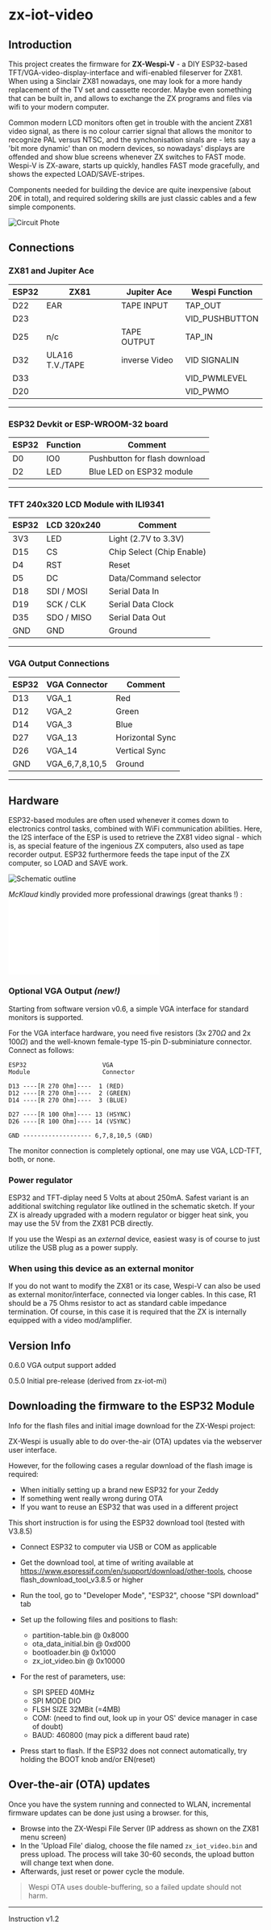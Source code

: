 # zx-iot-video

## Introduction

This project creates the firmware for **ZX-Wespi-V** - a DIY ESP32-based TFT/VGA-video-display-interface and wifi-enabled fileserver for ZX81.
When using a Sinclair ZX81 nowadays, one may look for a more handy replacement of the TV set and cassette recorder.
Maybe even something that can be built in, and allows to exchange the ZX programs and files via wifi to your modern computer.

Common modern LCD monitors often get in trouble with the ancient ZX81 video signal, as there is no colour carrier signal that allows the monitor to recognize PAL versus NTSC, and the synchonisation sinals are - lets say a 'bit more dynamic' than on modern devices, so nowadays' displays are offended and show blue screens whenever ZX switches to FAST mode. Wespi-V is ZX-aware, starts up quickly, handles FAST mode gracefully, and shows the expected LOAD/SAVE-stripes.

Components needed for building the device are quite inexpensive (about 20€ in total), and required soldering skills are just classic cables and a few simple components.

![Circuit Phote](doc/Wespi-V-ZX81.jpg "TFT Display for ZX81 driven by ESP32")

## Connections

### ZX81 and Jupiter Ace

| ESP32 | ZX81            | Jupiter Ace   | Wespi Function |
| ----- | --------------- | ------------- | -------------- |
| D22   | EAR             | TAPE INPUT    | TAP_OUT        |
| D23   |                 |               | VID_PUSHBUTTON |
| D25   | n/c             | TAPE OUTPUT   | TAP_IN         |
| D32   | ULA16 T.V./TAPE | inverse Video | VID SIGNALIN   |
| D33   |                 |               | VID_PWMLEVEL   |
| D20   |                 |               | VID_PWMO       |

---

### ESP32 Devkit or ESP-WROOM-32 board

| ESP32 | Function | Comment                       |
| ----- | -------- | ----------------------------- |
| D0    | IO0      | Pushbutton for flash download |
| D2    | LED      | Blue LED on ESP32 module      |

---

### TFT 240x320 LCD Module with ILI9341

| ESP32 | LCD 320x240 | Comment                   |
| ----- | ----------- | ------------------------- |
| 3V3   | LED         | Light (2.7V to 3.3V)      |
| D15   | CS          | Chip Select (Chip Enable) |
| D4    | RST         | Reset                     |
| D5    | DC          | Data/Command selector     |
| D18   | SDI / MOSI  | Serial Data In            |
| D19   | SCK / CLK   | Serial Data Clock         |
| D35   | SDO / MISO  | Serial Data Out           |
| GND   | GND         | Ground                    |

---

### VGA Output Connections

| ESP32 | VGA Connector  | Comment         |
| ----- | -------------- | --------------- |
| D13   | VGA_1          | Red             |
| D12   | VGA_2          | Green           |
| D14   | VGA_3          | Blue            |
| D27   | VGA_13         | Horizontal Sync |
| D26   | VGA_14         | Vertical Sync   |
| GND   | VGA_6,7,8,10,5 | Ground          |

---

## Hardware

ESP32-based modules are often used whenever it comes down to electronics control tasks, combined with WiFi communication abilities. Here, the I2S interface of the ESP is used to retrieve the ZX81 video signal - which is, as special feature of the ingenious ZX computers, also used as tape recorder output. ESP32 furthermore feeds the tape input of the ZX computer, so LOAD and SAVE work.

![Schematic outline](doc/zx-iot-video-sketch.png "How to connect ZX, ESP32, and TFT Display")

_McKlaud_ kindly provided more professional drawings (great thanks !) : ![Schematic outline](doc/ZX-WESPI-VIDEO_sch_v0.2_by_McKlaud.pdf "ZX-Wespi-Video Schematics")

### Optional VGA Output _(new!)_

Starting from software version v0.6, a simple VGA interface for standard monitors is supported.

For the VGA interface hardware, you need five resistors (3x 270$\Omega$ and 2x 100$\Omega$) and the well-known female-type 15-pin D-subminiature connector. Connect as follows:

```
ESP32                     VGA
Module                    Connector

D13 ----[R 270 Ohm]----  1 (RED)
D12 ----[R 270 Ohm]----  2 (GREEN)
D14 ----[R 270 Ohm]----  3 (BLUE)

D27 ----[R 100 Ohm]---- 13 (HSYNC)
D26 ----[R 100 Ohm]---- 14 (VSYNC)

GND ------------------- 6,7,8,10,5 (GND)
```

The monitor connection is completely optional, one may use VGA, LCD-TFT, both, or none.

### Power regulator

ESP32 and TFT-diplay need 5 Volts at about 250mA. Safest variant is an additional switching regulator like outlined in the schematic sketch. If your ZX is already upgraded with a modern regulator or bigger heat sink, you may use the 5V from the ZX81 PCB directly.

If you use the Wespi as an _external_ device, easiest wasy is of course to just utilize the USB plug as a power supply.

### When using this device as an external monitor

If you do not want to modify the ZX81 or its case, Wespi-V can also be used as external monitor/interface, connected via
longer cables. In this case, R1 should be a 75 Ohms resistor to act as standard cable impedance termination. Of course, in this case it is required that the ZX is internally equipped with a video mod/amplifier.

## Version Info

0.6.0 VGA output support added

0.5.0 Initial pre-release (derived from zx-iot-mi)

## Downloading the firmware to the ESP32 Module

Info for the flash files and initial image download for the ZX-Wespi project:

ZX-Wespi is usually able to do over-the-air (OTA) updates via the webserver user interface.

However, for the following cases a regular download of the flash image is required:

- When initially setting up a brand new ESP32 for your Zeddy
- If something went really wrong during OTA
- If you want to reuse an ESP32 that was used in a different project

This short instruction is for using the ESP32 download tool (tested with V3.8.5)

- Connect ESP32 to computer via USB or COM as applicable

- Get the download tool, at time of writing available at <https://www.espressif.com/en/support/download/other-tools>, choose flash_download_tool_v3.8.5 or higher
- Run the tool, go to "Developer Mode", "ESP32", choose "SPI download" tab
- Set up the following files and positions to flash:

  - partition-table.bin @ 0x8000
  - ota_data_initial.bin @ 0xd000
  - bootloader.bin @ 0x1000
  - zx_iot_video.bin @ 0x10000

- For the rest of parameters, use:

  - SPI SPEED 40MHz
  - SPI MODE DIO
  - FLSH SIZE 32MBit (=4MB)
  - COM: (need to find out, look up in your OS' device manager in case of doubt)
  - BAUD: 460800 (may pick a different baud rate)

- Press start to flash. If the ESP32 does not connect automatically, try holding the BOOT knob and/or EN(reset)

## Over-the-air (OTA) updates

Once you have the system running and connected to WLAN, incremental firmware updates can be done just using a browser. for this,

- Browse into the ZX-Wespi File Server (IP address as shown on the ZX81 menu screen)
- In the 'Upload File' dialog, choose the file named `zx_iot_video.bin` and press upload. The process will take 30-60 seconds, the upload button will change text when done.
- Afterwards, just reset or power cycle the module.

> Wespi OTA uses double-buffering, so a failed update should not harm.

---

Instruction v1.2

